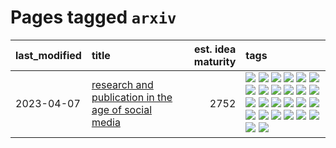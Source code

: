 # Pages tagged `arxiv`

|last_modified|title|est. idea maturity|tags
|:---|:---|---:|:---|
|2023-04-07|[research and publication in the age of social media](../research-and-social.md)|2752|[![](https://img.shields.io/badge/tag-arxiv-426a5f)](../tags/arxiv.md) [![](https://img.shields.io/badge/tag-citation-e3b2c7)](../tags/citation.md) [![](https://img.shields.io/badge/tag-corrections-dafbc7)](../tags/corrections.md) [![](https://img.shields.io/badge/tag-credit-7064e0)](../tags/credit.md) [![](https://img.shields.io/badge/tag-curation-6819c6)](../tags/curation.md) [![](https://img.shields.io/badge/tag-discoverability-11772b)](../tags/discoverability.md) [![](https://img.shields.io/badge/tag-discussion-d7de4b)](../tags/discussion.md) [![](https://img.shields.io/badge/tag-feed-5fba1d)](../tags/feed.md) [![](https://img.shields.io/badge/tag-git-587798)](../tags/git.md) [![](https://img.shields.io/badge/tag-git-587798)](../tags/git.md) [![](https://img.shields.io/badge/tag-historyofscience-2c91b4)](../tags/historyofscience.md) [![](https://img.shields.io/badge/tag-mastodon-d2ea1b)](../tags/mastodon.md) [![](https://img.shields.io/badge/tag-openreview-dce8fa)](../tags/openreview.md) [![](https://img.shields.io/badge/tag-paperswithcode-82f36e)](../tags/paperswithcode.md) [![](https://img.shields.io/badge/tag-platform-ac8815)](../tags/platform.md) [![](https://img.shields.io/badge/tag-publication-1eefac)](../tags/publication.md) [![](https://img.shields.io/badge/tag-reproducibility-161a53)](../tags/reproducibility.md) [![](https://img.shields.io/badge/tag-research-b3194)](../tags/research.md) [![](https://img.shields.io/badge/tag-retractions-34720)](../tags/retractions.md) [![](https://img.shields.io/badge/tag-search-db71cb)](../tags/search.md) [![](https://img.shields.io/badge/tag-socialmedia-71e862)](../tags/socialmedia.md) [![](https://img.shields.io/badge/tag-stackoverflow-ad342b)](../tags/stackoverflow.md) [![](https://img.shields.io/badge/tag-subscription-a3a5e9)](../tags/subscription.md) [![](https://img.shields.io/badge/tag-transparency-a682e)](../tags/transparency.md) [![](https://img.shields.io/badge/tag-twitter-1661bc)](../tags/twitter.md) [![](https://img.shields.io/badge/tag-validation-296bb1)](../tags/validation.md)|